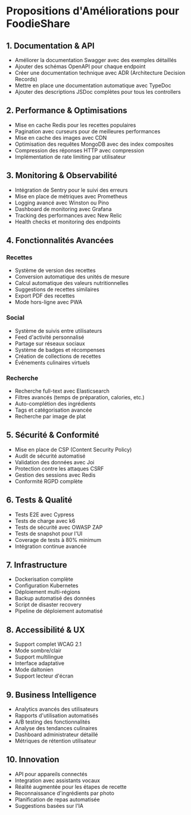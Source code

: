 # Propositions d'Améliorations pour FoodieShare

## 1. Documentation & API
- Améliorer la documentation Swagger avec des exemples détaillés
- Ajouter des schémas OpenAPI pour chaque endpoint
- Créer une documentation technique avec ADR (Architecture Decision Records)
- Mettre en place une documentation automatique avec TypeDoc
- Ajouter des descriptions JSDoc complètes pour tous les controllers

## 2. Performance & Optimisations
- Mise en cache Redis pour les recettes populaires
- Pagination avec curseurs pour de meilleures performances
- Mise en cache des images avec CDN
- Optimisation des requêtes MongoDB avec des index composites
- Compression des réponses HTTP avec compression
- Implémentation de rate limiting par utilisateur

## 3. Monitoring & Observabilité
- Intégration de Sentry pour le suivi des erreurs
- Mise en place de métriques avec Prometheus
- Logging avancé avec Winston ou Pino
- Dashboard de monitoring avec Grafana
- Tracking des performances avec New Relic
- Health checks et monitoring des endpoints

## 4. Fonctionnalités Avancées
### Recettes
- Système de version des recettes
- Conversion automatique des unités de mesure
- Calcul automatique des valeurs nutritionnelles
- Suggestions de recettes similaires
- Export PDF des recettes
- Mode hors-ligne avec PWA

### Social
- Système de suivis entre utilisateurs
- Feed d'activité personnalisé
- Partage sur réseaux sociaux
- Système de badges et récompenses
- Création de collections de recettes
- Événements culinaires virtuels

### Recherche
- Recherche full-text avec Elasticsearch
- Filtres avancés (temps de préparation, calories, etc.)
- Auto-complétion des ingrédients
- Tags et catégorisation avancée
- Recherche par image de plat

## 5. Sécurité & Conformité
- Mise en place de CSP (Content Security Policy)
- Audit de sécurité automatisé
- Validation des données avec Joi
- Protection contre les attaques CSRF
- Gestion des sessions avec Redis
- Conformité RGPD complète

## 6. Tests & Qualité
- Tests E2E avec Cypress
- Tests de charge avec k6
- Tests de sécurité avec OWASP ZAP
- Tests de snapshot pour l'UI
- Coverage de tests à 80% minimum
- Intégration continue avancée

## 7. Infrastructure
- Dockerisation complète
- Configuration Kubernetes
- Déploiement multi-régions
- Backup automatisé des données
- Script de disaster recovery
- Pipeline de déploiement automatisé

## 8. Accessibilité & UX
- Support complet WCAG 2.1
- Mode sombre/clair
- Support multilingue
- Interface adaptative
- Mode daltonien
- Support lecteur d'écran

## 9. Business Intelligence
- Analytics avancés des utilisateurs
- Rapports d'utilisation automatisés
- A/B testing des fonctionnalités
- Analyse des tendances culinaires
- Dashboard administrateur détaillé
- Métriques de rétention utilisateur

## 10. Innovation
- API pour appareils connectés
- Integration avec assistants vocaux
- Réalité augmentée pour les étapes de recette
- Reconnaissance d'ingrédients par photo
- Planification de repas automatisée
- Suggestions basées sur l'IA